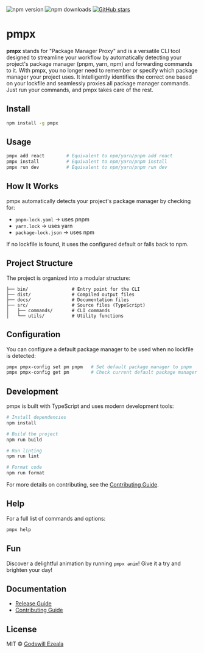 ![npm version](https://img.shields.io/npm/v/pmpx)
![npm downloads](https://img.shields.io/npm/dw/pmpx)
[![GitHub stars](https://img.shields.io/github/stars/Bobbyjsx/pmpx?style=social)](https://github.com/Bobbyjsx/pmpx)


# pmpx

**pmpx** stands for "Package Manager Proxy" and is a versatile CLI tool designed to streamline your workflow by automatically detecting your project's package manager (pnpm, yarn, npm) and forwarding commands to it. With pmpx, you no longer need to remember or specify which package manager your project uses. It intelligently identifies the correct one based on your lockfile and seamlessly proxies all package manager commands. Just run your commands, and pmpx takes care of the rest.

## Install

```bash
npm install -g pmpx
```

## Usage

```bash
pmpx add react        # Equivalent to npm/yarn/pnpm add react
pmpx install          # Equivalent to npm/yarn/pnpm install
pmpx run dev          # Equivalent to npm/yarn/pnpm run dev
```

## How It Works

pmpx automatically detects your project's package manager by checking for:
- `pnpm-lock.yaml` → uses pnpm
- `yarn.lock` → uses yarn
- `package-lock.json` → uses npm

If no lockfile is found, it uses the configured default or falls back to npm.

## Project Structure

The project is organized into a modular structure:
```
├── bin/                # Entry point for the CLI
├── dist/               # Compiled output files
├── docs/               # Documentation files
├── src/                # Source files (TypeScript)
│   ├── commands/       # CLI commands
│   └── utils/          # Utility functions
```

## Configuration

You can configure a default package manager to be used when no lockfile is detected:

```bash
pmpx pmpx-config set pm pnpm   # Set default package manager to pnpm
pmpx pmpx-config get pm        # Check current default package manager
```

## Development

pmpx is built with TypeScript and uses modern development tools:

```bash
# Install dependencies
npm install

# Build the project
npm run build

# Run linting
npm run lint

# Format code
npm run format
```

For more details on contributing, see the [Contributing Guide](docs/CONTRIBUTING.md).

## Help

For a full list of commands and options:

```bash
pmpx help
```
## Fun
Discover a delightful animation by running `pmpx anim`! Give it a try and brighten your day!

## Documentation
- [Release Guide](docs/RELEASING.md)
- [Contributing Guide](docs/CONTRIBUTING.md)

## License

MIT © [Godswill Ezeala](https://github.com/Bobbyjsx)

